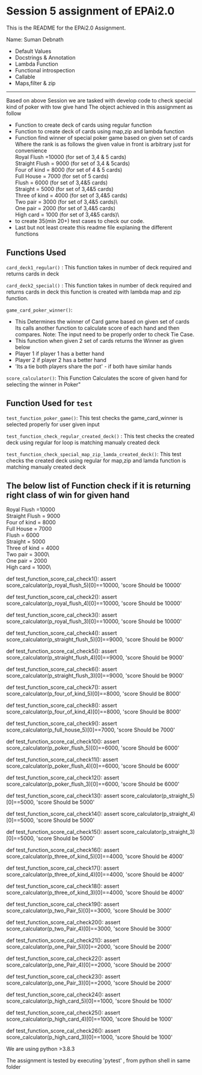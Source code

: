 # Session 5 assignment of EPAi2.0

This is the README for the EPAi2.0 Assignment. 

Name: Suman Debnath 

- Default Values
- Docstrings & Annotation
- Lambda Function
- Functional introspection
- Callable
- Maps,filter & zip
-----------------------------------------------------------------------------------------------------------------------------------------------------------------------------------------
Based on above Session we are tasked with develop  code to check special kind of poker with tow give hand
The object achieved in  this assignment as follow
- Function to create deck of cards using regular function
- Function to create deck of cards using map,zip and lambda function
- Function find winner of special poker game based on given set of cards\
Where the rank is as follows the given value in front is arbitrary just for convenience\
Royal Flush     =10000 (for set of 3,4 & 5 cards)\
Straight Flush  = 9000 (for set of 3,4 & 5cards)\
Four of kind    = 8000 (for set of 4 & 5 cards)\
Full House      = 7000 (for set of 5 cards)\
Flush           = 6000 (for set of 3,4&5 cards)\
Straight        = 5000 (for set of 3,4&5 cards)\
Three of kind   = 4000 (for set of 3,4&5 cards)\
Two pair        = 3000 (for set of 3,4&5 cards)\  
One pair        = 2000 (for set of 3,4&5 cards)\
High card       = 1000 (for set of 3,4&5 cards)\
- to create 35(min 20+) test cases to check our code.
- Last but not least create this readme file explaning the different functions
 
## Functions Used
  
`card_deck1_regular()` : This function takes in number of deck required and returns cards in deck

`card_deck2_special()` : This function takes in number of deck required and returns cards in deck this function is created with lambda map and zip function. 

`game_card_poker_winner()`: 
- This Determines the winner of Card game based on given set of cards
  Its calls another function to calculate score of each hand and then compares.
  Note: The input need to be properly order to check Tie Case.
- This function when given 2 set of cards returns the Winner as given below   
- Player 1 if player 1 has a better hand
- Player 2 if player 2 has a better hand
- 'Its a tie both players share the pot' - if both have similar hands

`score_calculator()`: This Function Calculates the score of given hand for selecting the winner in Poker"

## Function Used for `test`

`test_function_poker_game()`: This test checks the game_card_winner is selected properly for user given input
   
`test_function_check_regular_created_deck()` : This test checks the created deck  using regular for loop is matching  manualy created deck

`test_function_check_special_map_zip_lamda_created_deck()`: This test checks the created deck  using regular for map,zip and lamda function is matching  manualy created deck

## The below list of Function check if it is returning right class of win for given hand 
Royal Flush     =10000\
Straight Flush  = 9000\
Four of kind    = 8000\
Full House      = 7000\
Flush           = 6000\
Straight        = 5000\
Three of kind   = 4000\
Two pair        = 3000\  
One pair        = 2000\
High card       = 1000\


def test_function_score_cal_check1():
    assert score_calculator(p_royal_flush_5)[0]==10000, 'score Should be 10000'

def test_function_score_cal_check2():
    assert score_calculator(p_royal_flush_4)[0]==10000, 'score Should be 10000'

def test_function_score_cal_check3():
    assert score_calculator(p_royal_flush_3)[0]==10000, 'score Should be 10000'

def test_function_score_cal_check4():
    assert score_calculator(p_straight_flush_5)[0]==9000, 'score Should be 9000'

def test_function_score_cal_check5():
    assert score_calculator(p_straight_flush_4)[0]==9000, 'score Should be 9000'

def test_function_score_cal_check6():
    assert score_calculator(p_straight_flush_3)[0]==9000, 'score Should be 9000'

def test_function_score_cal_check7():
    assert score_calculator(p_four_of_kind_5)[0]==8000, 'score Should be 8000'

def test_function_score_cal_check8():
    assert score_calculator(p_four_of_kind_4)[0]==8000, 'score Should be 8000'

def test_function_score_cal_check9():
    assert score_calculator(p_full_house_5)[0]==7000, 'score Should be 7000'

def test_function_score_cal_check10():
    assert score_calculator(p_poker_flush_5)[0]==6000, 'score Should be 6000'

def test_function_score_cal_check11():
    assert score_calculator(p_poker_flush_4)[0]==6000, 'score Should be 6000'

def test_function_score_cal_check12():
    assert score_calculator(p_poker_flush_3)[0]==6000, 'score Should be 6000'

def test_function_score_cal_check13():
    assert score_calculator(p_straight_5)[0]==5000, 'score Should be 5000'

def test_function_score_cal_check14():
    assert score_calculator(p_straight_4)[0]==5000, 'score Should be 5000'

def test_function_score_cal_check15():
    assert score_calculator(p_straight_3)[0]==5000, 'score Should be 5000'

def test_function_score_cal_check16():
    assert score_calculator(p_three_of_kind_5)[0]==4000, 'score Should be 4000'

def test_function_score_cal_check17():
    assert score_calculator(p_three_of_kind_4)[0]==4000, 'score Should be 4000'

def test_function_score_cal_check18():
    assert score_calculator(p_three_of_kind_3)[0]==4000, 'score Should be 4000'

def test_function_score_cal_check19():
    assert score_calculator(p_two_Pair_5)[0]==3000, 'score Should be 3000'

def test_function_score_cal_check20():
    assert score_calculator(p_two_Pair_4)[0]==3000, 'score Should be 3000'

def test_function_score_cal_check21():
    assert score_calculator(p_one_Pair_5)[0]==2000, 'score Should be 2000'

def test_function_score_cal_check22():
    assert score_calculator(p_one_Pair_4)[0]==2000, 'score Should be 2000'

def test_function_score_cal_check23():
    assert score_calculator(p_one_Pair_3)[0]==2000, 'score Should be 2000'

def test_function_score_cal_check24():
    assert score_calculator(p_high_card_5)[0]==1000, 'score Should be 1000'

def test_function_score_cal_check25():
    assert score_calculator(p_high_card_4)[0]==1000, 'score Should be 1000'

def test_function_score_cal_check26():
    assert score_calculator(p_high_card_3)[0]==1000, 'score Should be 1000'


We are using python >3.8.3

The assignment is  tested by executing 'pytest' , from python shell in same folder
